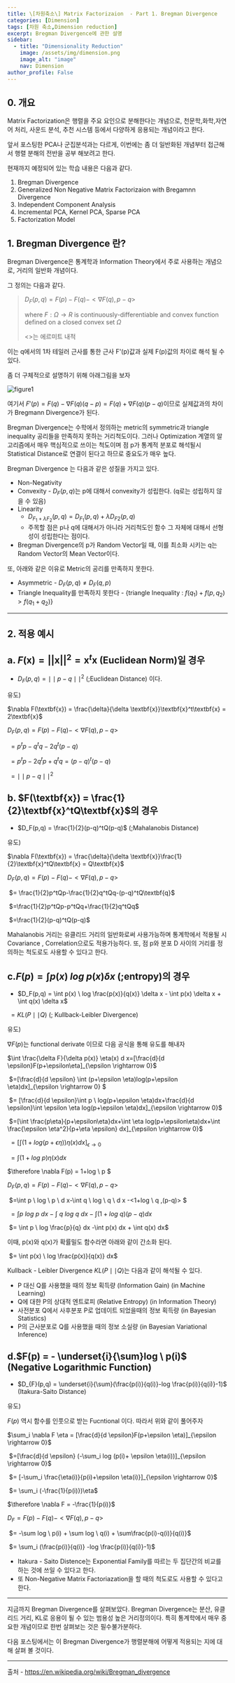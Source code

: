 ```yaml
---
title: \[차원축소\] Matrix Factorizaion  - Part 1. Bregman Divergence
categories: [Dimension]
tags: [차원 축소,Dimension reduction]
excerpt: Bregman Divergence에 관한 설명  
sidebar:
  - title: "Dimensionality Reduction"
    image: /assets/img/dimension.png
    image_alt: "image"
    nav: Dimension
author_profile: False
---
```


## 0. 개요

 Matrix Factorization은 행렬을 주요 요인으로 분해한다는 개념으로, 천문학,화학,자연어 처리, 사운드 분석, 추천 시스템 등에서 다양하게 응용되는 개념이라고 한다. 

 앞서 포스팅한 PCA나 군집분석과는 다르게, 이번에는 좀 더 일반화된 개념부터 접근해서 행렬 분해의 전반을 공부 해보려고 한다. 

 현재까지 예정되어 있는 학습 내용은 다음과 같다. 

1. Bregman Divergence
2. Generalized Non Negative Matrix Factorizaion with Bregamnn Divergence
3. Independent Component Analysis
4. Incremental PCA, Kernel PCA, Sparse PCA
5. Factorization Model 



## 1. Bregman Divergence 란?

Bregman Divergence은 통계학과 Information Theory에서 주로 사용하는 개념으로, 거리의 일반화 개념이다. 

그 정의는 다음과 같다. 

> $D_{F}(p,q) = F(p)-F(q)-<\nabla F(q), p-q>$
>
> where $F:\Omega \rightarrow R$ is continuously-differentiable and convex function defined on a closed convex set $\Omega$
>
> <>는 에르미트 내적

 이는 q에서의 1차 테일러 근사를 통한 근사 F'(p)값과 실제 F(p)값의 차이로 해석 될 수 있다. 

 좀 더 구체적으로 설명하기 위해 아래그림을 보자

![figure1](/assets/img/post/2020-03-08/figure1.png)

여기서 $F'(p) = F(q)-\nabla F(q)(q-p) = F(q)+ \nabla F(q)(p-q)$이므로 실제값과의 차이가 Bregmann Divergence가 된다. 

Bregman Divergence는 수학에서 정의하는 metric의 symmetric과 triangle inequality 공리들을 만족하지 못하는 거리척도이다. 그러나 Optimization 계열의 알고리즘에서 매우 핵심적으로 쓰이는 척도이며 점 p가 통계적 분포로 해석될시 Statistical Distance로 연결이 된다고 하므로 중요도가 매우 높다. 

Bregman Divergence 는 다음과 같은 성질을 가지고 있다. 

- Non-Negativity
- Convexity - $D_{F}(p,q)$는 p에 대해서 convexity가 성립한다. (q로는 성립하지 않을 수 있음)
- Linearity 
  - $D_{F_1+\lambda F_2}(p,q) = D_{F_1}(p,q) + \lambda D_{F2}(p,q)$ 
  - 주목할 점은 p나 q에 대해서가 아니라 거리척도인 함수 그 자체에 대해서 선형성이 성립한다는 점이다.
- Bregman Divergence의 p가 Random Vector일 때, 이를 최소화 시키는 q는 Random Vector의 Mean Vector이다. 


또, 아래와 같은 이유로 Metric의 공리를 만족하지 못한다. 

- Asymmetric - $D_F(p,q) \neq D_F (q,p)$
- Triangle Inequality를 만족하지 못한다 - {triangle Inequality : $f(q_1) +f(p,q_2) > f(q_1+q_2)$}




***

## 2. 적용 예시

## a. $F(\textbf{x}) = ||\textbf{x}||^2 = \textbf{x}^t\textbf{x}$ (Euclidean Norm)일 경우

- $D_F(p,q) = \mid \mid p-q \mid \mid^2$ (;Euclidean Distance) 이다. 

유도) 

$\nabla F(\textbf{x}) = \frac{\delta}{\delta \textbf{x}}\textbf{x}^t\textbf{x} = 2\textbf{x}$

$D_F(p,q) = F(p)-F(q)-<\nabla F(q),p-q>$

​                $=p^tp-q^tq-2q^t(p-q)$

​                $=p^tp-2q^tp+q^tq = (p-q)^t(p-q)$

​                $= \mid \mid p-q \mid \mid ^2$



## b. $F(\textbf{x}) = \frac{1}{2}\textbf{x}^tQ\textbf{x}$의 경우

- $D_F(p,q) = \frac{1}{2}(p-q)^tQ(p-q)$ (;Mahalanobis Distance)

유도)

$\nabla F(\textbf{x}) = \frac{\delta}{\delta \textbf{x}}\frac{1}{2}\textbf{x}^tQ\textbf{x} = Q\textbf{x}$

$D_F(p,q) = F(p)-F(q)-<\nabla F(q),p-q>$

​                $= \frac{1}{2}p^tQp-\frac{1}{2}q^tQq-(p-q)^tQ\textbf{q}$

​               $=\frac{1}{2}p^tQp-p^tQq+\frac{1}{2}q^tQq$

​               $=\frac{1}{2}(p-q)^tQ(p-q)$

Mahalanobis 거리는 유클리드 거리의 일반화로써 사용가능하며 통계학에서 적용될 시 Covariance , Correlation으로도 적용가능하다. 또, 점 p와 분포 D 사이의 거리를 정의하는 척도로도 사용할 수 있다고 한다.



## c.$F(p)=\int p(x) \ log \ p(x) \delta x$ (;entropy)의 경우

- $D_F(p,q) = \int p(x) \ log \frac{p(x)}{q(x)} \delta x - \int p(x) \delta x + \int q(x) \delta x$

​                      $=KL(P \mid \mid Q)$ (; Kullback-Leibler Divergence)



유도)

$\nabla F(p)$는 functional derivate 이므로 다음 공식을 통해 유도를 해내자

$\int \frac{\delta F}{\delta p(x)} \eta(x) d x=[\frac{d}{d \epsilon}F(p+\epsilon\eta]_{\epsilon \rightarrow 0}$

​                         $=[\frac{d}{d \epsilon} \int (p+\epsilon \eta)log(p+\epsilon \eta)dx]_{\epsilon \rightarrow 0} $

​                         $= [\frac{d}{d \epsilon}\int p \ log(p+\epsilon \eta)dx+\frac{d}{d \epsilon}\int \epsilon \eta log(p+\epsilon \eta)dx]_{\epsilon \rightarrow 0}$         

​                       $=[\int \frac{p\eta}{p+\epsilon\eta}dx+\int \eta log(p+\epsilon\eta)dx+\int \frac{\epsilon \eta^2}{p+\eta \epsilon} dx]_{\epsilon \rightarrow 0}$

​                       $=[\int (1+log(p+\epsilon \eta))\eta(x) dx]_{\epsilon \rightarrow 0}$

​                       $=\int (1+log \ p) \eta(x) dx$

$\therefore \nabla F(p) = 1+log \ p $

$D_F(p,q) = F(p)-F(q)-<\nabla F(q),p-q >$

​                $=\int p \ log \ p \ d x-\int q \ log \ q \ d x -<1+log \ q ,(p-q)> $

​                $= \int p \ log \ p \ dx - \int \ q \ log \ q \ dx - \int(1+log \ q )(p-q) dx$

​                $= \int p \ log \frac{p}{q} dx -\int p(x) dx + \int q(x) dx$

이때, p(x)와 q(x)가 확률밀도 함수라면 아래와 같이 간소화 된다.

​                $= \int p(x) \ log \frac{p(x)}{q(x)} dx$



Kullback - Leibler Divergence $KL(P \mid \mid Q)$는 다음과 같이 해석될 수 있다. 

- P 대신 Q를 사용했을 때의 정보 획득량 (Information Gain) (in Machine Learning)
- Q에 대한 P의 상대적 엔트로피 (Relative Entropy) (in Information Theory)
- 사전분포 Q에서 사후분포 P로 업데이트 되었을때의 정보 획득량 (in Bayesian Statistics)
- P의 근사분포로 Q를 사용했을 때의 정보 소실량 (in Bayesian Variational Inference)





## d.$F(p) = - \underset{i}{\sum}log \ p(i)$ (Negative Logarithmic Function)

- $D_{F}(p,q) = \underset{i}{\sum}(\frac{p(i)}{q(i)}-log \frac{p(i)}{q(i)}-1)$ (Itakura-Saito Distance)



유도) 

$F(p)$ 역시 함수를 인풋으로 받는 Fucntional 이다. 따라서 위와 같이 풀어주자

$\sum_i \nabla F \eta  = [\frac{d}{d \epsilon}F(p+\epsilon \eta)]_{\epsilon \rightarrow 0}$

​                $=[\frac{d}{d \epsilon} (-\sum_i log (p(i)+ \epsilon \eta(i))]_{\epsilon \rightarrow 0}$

​                $= [-\sum_i \frac{\eta(i)}{p(i)+\epsilon \eta(i)}]_{\epsilon \rightarrow 0}$

​                $= \sum_i (-\frac{1}{p(i)})\eta$

$\therefore \nabla F = -\frac{1}{p(i)}$



$D_F = F(p) - F(q) -<\nabla F(q),p-q>$

​       $= -\sum log \ p(i) + \sum log \ q(i) + \sum\frac{p(i)-q(i)}{q(i)}$

​       $= \sum_i (\frac{p(i)}{q(i)} -log \frac{p(i)}{q(i)}-1)$



- Itakura - Saito Distence는 Exponential Family를 따르는 두 집단간의 비교를 하는 것에 쓰일 수 있다고 한다. 
- 또 Non-Negative Matrix Factoriazation을 할 때의 척도로도 사용할 수 있다고 한다. 



***

지금까지 Bregman Divergence를 살펴보았다. Bregman Divergence는 분산, 유클리드 거리, KL로 응용이 될 수 있는 범용성 높은 거리정의이다. 특히 통계학에서 매우 중요한 개념이므로 한번 살펴보는 것은 필수불가분하다. 

다음 포스팅에서는 이 Bregman Divergence가 행렬분해에 어떻게 적용되는 지에 대해 살펴 볼 것이다. 

***

출처 - https://en.wikipedia.org/wiki/Bregman_divergence

